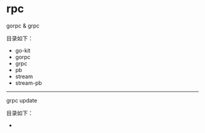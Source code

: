 # rpc
gorpc &amp; grpc

目录如下：
* go-kit
* gorpc
* grpc
* pb
* stream
* stream-pb


-------
grpc update

目录如下：

* 